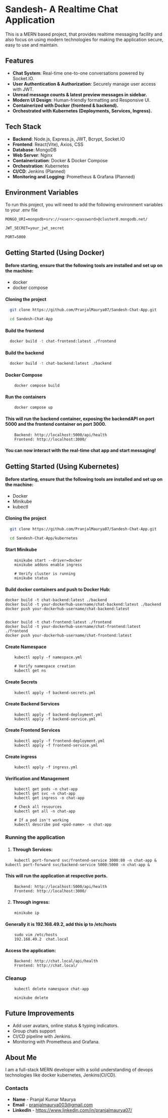
# Sandesh- A Realtime Chat Application

This is a MERN based project, that provides realtime messaging facility and also focus on using modern technologies for making the application secure, easy to use and maintain.

## Features

- **Chat System**: Real-time one-to-one conversations powered by Socket.IO.
- **User Authentication & Authorization**:  Securely manage user access with JWT.
- **Unread message counts & latest preview messages in sidebar.**
- **Modern UI Design**: Human-friendly formatting and Responsive UI. 
- **Containerized with Docker (frontend & backend).**
- **Orchestrated with Kubernetes (Deployments, Services, Ingress).**


## Tech Stack
- **Backend**: Node.js, Express.js, JWT, Bcrypt, Socket.IO
- **Frontend**: React(Vite), Axios, CSS
- **Database**: MongoDB
- **Web Server**: Nginx
- **Containerization**: Docker & Docker Compose
- **Orchestration**: Kubernetes
- **CI/CD**: Jenkins (Planned)
- **Monitoring and Logging**: Prometheus & Grafana (Planned)
   

## Environment Variables

To run this project, you will need to add the following environment variables to your .env file

`MONGO_URI=mongodb+srv://<user>:<password>@cluster0.mongodb.net/`

`JWT_SECRET=your_jwt_secret`

`PORT=5000`









## Getting Started (Using Docker)

#### Before starting, ensure that the following tools are installed and set up on the machine:

- docker 
- docker compose

#### Cloning the project

```bash
  git clone https://github.com/PranjalMaurya07/Sandesh-Chat-App.git
```

```bash
  cd Sandesh-Chat-App
```
#### Build the frontend

```bash
  docker build -t chat-frontend:latest ./frontend
```
#### Build the backend

```bash
  docker build -t chat-backend:latest ./backend
```

#### Docker Compose

```
    docker compose build
```

#### Run the containers

```
    docker compose up
```
#### This will run the backend container, exposing the backendAPI on port 5000 and the frontend container on port 3000.

```
    Backend: http://localhost:5000/api/health
    Frontend: http://localhost:3000/
```
#### You can now interact with the real-time chat app and start messaging!

## Getting Started (Using Kubernetes)

#### Before starting, ensure that the following tools are installed and set up on the machine:

- Docker
- Minikube
- kubectl 

#### Cloning the project

```bash
  git clone https://github.com/PranjalMaurya07/Sandesh-Chat-App.git
```

```bash
  cd Sandesh-Chat-App/kubernetes
```

#### Start Minikube

```
    minikube start --driver=docker
    minikube addons enable ingress

    # Verify cluster is running
    minikube status
```

#### Build docker containers and push to Docker Hub:

```
docker build -t chat-backend:latest ./backend
docker build -t your-dockerhub-username/chat-backend:latest ./backend
docker push your-dockerhub-username/chat-backend:latest


docker build -t chat-frontend:latest ./frontend
docker build -t your-dockerhub-username/chat-frontend:latest ./frontend
docker push your-dockerhub-username/chat-frontend:latest
```

#### Create Namespace

```
    kubectl apply -f namespace.yml

    # Verify namespace creation
    kubectl get ns
```

#### Create Secrets

```
    kubectl apply -f backend-secrets.yml
```

#### Create Backend Services

```
    kubectl apply -f backend-deployment.yml
    kubectl apply -f backend-service.yml
```

#### Create Frontend Services

```
    kubectl apply -f frontend-deployment.yml
    kubectl apply -f frontend-service.yml
```
#### Create ingress

```
    kubectl apply -f ingress.yml
```

#### Verification and Management

```
    kubectl get pods -n chat-app
    kubectl get svc -n chat-app
    kubectl get ingress -n chat-app

    # Check all resources
    kubectl get all -n chat-app

    # If a pod isn't working
    kubectl describe pod <pod-name> -n chat-app

```
### Running the application

1. #### Through Services:

```
    kubectl port-forward svc/frontend-service 3000:80 -n chat-app & kubectl port-forward svc/backend-service 5000:5000 -n chat-app &
```
#### This will run the application at respective ports.

```
    Backend: http://localhost:5000/api/health
    Frontend: http://localhost:3000/
```

2. #### Through ingress:

```
    minikube ip
```

#### Generally it is 192.168.49.2, add this ip to /etc/hosts

```
    sudo vim /etc/hosts
    192.168.49.2  chat.local
```
#### Access the application:

```
    Backend: http://chat.local/api/health
    Frontend: http://chat.local/
```

### Cleanup

```
    kubectl delete namespace chat-app

    minikube delete
```



## Future Improvements

- Add user avatars, online status & typing indicators.
- Group chats support
- CI/CD pipeline with Jenkins.
- Monitoring with Prometheus and Grafana.



## About Me
I am a full-stack MERN developer with a solid understanding of devops technologies like docker kubernetes, Jenkins(CI/CD).

### Contacts

- **Name** - Pranjal Kumar Maurya
- **Email** - pranjalmaurya003@gmail.com
- **LinkedIn** - https://www.linkedin.com/in/pranjalmaurya07/



